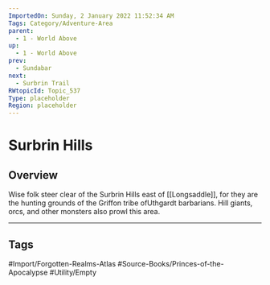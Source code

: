 ```yaml
---
ImportedOn: Sunday, 2 January 2022 11:52:34 AM
Tags: Category/Adventure-Area
parent:
  - 1 - World Above
up:
  - 1 - World Above
prev:
  - Sundabar
next:
  - Surbrin Trail
RWtopicId: Topic_537
Type: placeholder
Region: placeholder
---
```

# Surbrin Hills
## Overview
Wise folk steer clear of the Surbrin Hills east of [[Longsaddle]], for they are the hunting grounds of the Griffon tribe ofUthgardt barbarians. Hill giants, orcs, and other monsters also prowl this area.


---
## Tags
#Import/Forgotten-Realms-Atlas #Source-Books/Princes-of-the-Apocalypse #Utility/Empty


